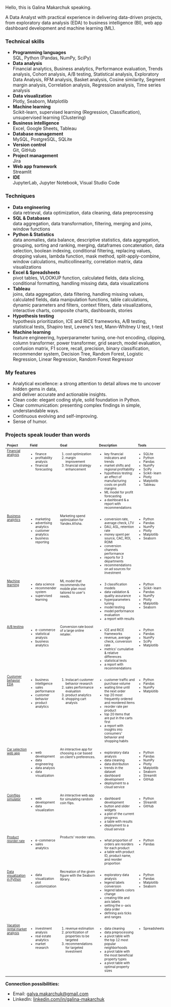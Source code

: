 Hello, this is Galina Makarchuk speaking.

A Data Analyst with practical experience in delivering data-driven projects, from exploratory data analysis (EDA) to business intelligence (BI), web app dashboard development and machine learning (ML).

<h3>Technical skills</h3>

* __Programming languages__ \
  SQL, Python (Pandas, NumPy, SciPy)
* __Data analysis__ \
  Financial analytics, Business analytics, Performance evaluation, Trends analysis, Cohort analysis, A/B testing, Statistical analysis, Exploratory Data Analysis, RFM analysis, Basket analysis, Cosine similarity, Segment margin analysis, Correlation analysis, Regression analysis, Time series analysis
* __Data visualization__ \
  Plotly, Seaborn, Matplotlib
* __Machine learning__ \
  Scikit-learn, supervised learning (Regression, Classification), unsupervised learning (Clustering)
* __Business intelligence__ \
  Excel, Google Sheets, Tableau
* __Database management__ \
  MySQL, PostgreSQL, SQLite
* __Version control__ \
  Git, GitHub
* __Project management__ \
  Jira
* __Web app framework__ \
  Streamlit
* __IDE__ \
  JupyterLab, Jupyter Notebook, Visual Studio Code

<h3>Techniques</h3>

* __Data engineering__ \
  data retrieval, data optimization, data cleaning, data preprocessing
* __SQL & Databases__ \
  data aggregation, data transformation, filtering, merging and joins, window functions
* __Python & Statistics__ \
  data anomalies, data balance, descriptive statistics, data aggregation, grouping, sorting and ranking, merging, dataframes concatenation, data selection, boolean indexing, conditional filtering, replacing values, dropping values, lambda function, mask method, split-apply-combine, window calculations, multicollinearity, correlation matrix, data visualizations
* __Excel & Spreadsheets__ \
  pivot tables, VLOOKUP function, calculated fields, data slicing, conditional formatting, handling missing data, data visualizations
* __Tableau__ \
  joins, data aggregation, data filtering, handling missing values, calculated fields, data manipulation functions, table calculations, dynamic parameters and filters, context filters, data visualizations, interactive charts, composite charts, dashboards, stories
* __Hypothesis testing__ \
  hypothesis prioritization, ICE and RICE frameworks, A/B testing, statistical tests, Shapiro test, Levene's test, Mann-Whitney U test, t-test
* __Machine learning__ \
  feature engineering, hyperparameter tuning, one-hot encoding, clipping, column transformer, power transformer, grid search, model evaluation, confusion matrix, F1 score, recall, precision, binary classification, recommender system, Decision Tree, Random Forest, Logistic Regression, Linear Regression, Random Forest Regressor

<h3>My features</h3>

* Analytical excellence: a strong attention to detail allows me to uncover hidden gems in data, \
  and deliver accurate and actionable insights.
* Clean code: elegant coding style, solid foundation in Python.
* Clear communication: presenting complex findings in simple, understandable ways.
* Continuous evolving and self-improving.
* Sense of humor.

<h3>Projects speak louder than words</h3>

<table style='font-size: x-small'>
  <thead>
  <tr>
    <td><b>Project</b></td>
    <td><b>Field</b></td>
    <td><b>Goal</b></td>
    <td><b>Description</b></td>
    <td><b>Tools</b></td>
  </tr>
  </thead>

  <tbody>
  <tr>
    <td valign='top'><a href="https://github.com/Galina-Makarchuk/financial_analysis_project" >Financial analysis</a></td>
    <td valign='top'><ul><li>finance</li><li>profitability analysis</li><li>financial forecasting</li></td>
    <td valign='top'><ol><li>cost optimization <li>margin improvement <li>financial strategy enhancement</ol></td>
    <td valign='top'>
    <ul><li>key financial indicators and trends</li><li>market shifts and regional profitability</li><li>hypothesis testing: an effect of manufacturing costs on profit margins</li><li>ML model for profit forecasting</li><li>a dashboard & a report with recommendations</li></td>
    <td valign='top'><ul><li>SQLite</li><li>Python</li><li>Pandas</li><li>NumPy</li><li>SciPy</li><li>Scikit-learn</li><li>Plotly</li><li>Matplotlib</li><li>Tableau</li></td>
  </tr>
      
  <tr>
    <td valign='top'><a href="https://github.com/Galina-Makarchuk/business_analytics_project">Business analytics</a></td>
    <td valign='top'><ul><li>marketing</li><li>advertising analytics</li><li>customer analytics</li><li>business reporting</li></td>
    <td valign='top'>Marketing spend optimization for Yandex.Afisha.</td>
    <td valign='top'><ul><li>conversion rate, average check, LTV</li><li>DAU, ASL, retention rate</li><li>money spent per source, CAC, ROI, ROMI</li><li>conversion channels performance</li><li>reports for 3 departments</li><li>recommendations on ad sources for investment</li></td>
    <td valign='top'><ul><li>Python</li><li>Pandas</li><li>NumPy</li><li>Plotly</li><li>Matplotlib</li><li>Seaborn</li></td>
  </tr>
      
  <tr>
    <td valign='top'><a href="https://github.com/Galina-Makarchuk/machine_learning_project">Machine learning</a></td>
    <td valign='top'><ul><li>data science</li><li>recommender system</li><li>supervised learning</li></td>
    <td valign='top'>ML model that recommends the mobile plan most tailored to user's needs.</td>
    <td valign='top'><ul><li>3 classification models</li><li>data validation & quality assurance</li><li>hyperparameters tuning</li><li>model testing</li><li>model performance evaluation</li><li>a report with results</li></td>
    <td valign='top'><ul><li>Python</li><li>Scikit-learn</li><li>Pandas</li><li>NumPy</li><li>Plotly</li><li>Matplotlib</li><li>Seaborn</li></td>
  </tr>
      
  <tr>
    <td valign='top'><a href="https://github.com/Galina-Makarchuk/ab_testing_project">A/B testing</a></td>
    <td valign='top'><ul><li>e-commerce</li><li>statistical analysis</li><li>business analytics</li></td>
    <td valign='top'>Conversion rate boost of a large online retailer.</td>
    <td valign='top'><ul><li>ICE and RICE frameworks</li><li>revenue, average check, conversion rate</li><li>metrics’ cumulative & relative differences</li><li>statistical tests</li><li>a report with recommendations</li></td>
    <td valign='top'><ul><li>Python</li><li>Pandas</li><li>NumPy</li><li>SciPy</li><li>Matplotlib</li></td>
  </tr>
      
  <tr>
    <td valign='top'><a href="https://github.com/Galina-Makarchuk/customer_behavior_project">Customer behavior EDA</a></td>
    <td valign='top'><ul><li>business intelligence</li><li>sales performance</li><li>customer behavior</li><li>product analytics</li></td>
    <td valign='top'><ol><li>Instacart customer behavior research <li>sales performance evaluation <li>product analytics <li>shopping cart analysis</ol></td>
    <td valign='top'><ul><li>customer traffic and purchase volume</li><li>waiting time until the next order</li><li>top 20 most frequently ordered and reordered items</li><li>reorder rate per product</li><li>top 20 items that are put in the carts first</li><li>a report with insights into consumers' behavior and shopping habits</li></td>
    <td valign='top'><ul><li>Python</li><li>Pandas</li><li>NumPy</li><li>Matplotlib</li></td>
  </tr>
      
  <tr>
    <td valign='top'><a href="https://github.com/Galina-Makarchuk/car_selection_web_app">Car selection web app</a></td>
    <td valign='top'><ul><li>web development</li><li>data engineering</li><li>data analysis</li><li>data visualization</li></td>
    <td valign='top'>An interactive app for choosing a car based on client's preferences.</td>
    <td valign='top'><ul><li>exploratory data analysis</li><li>data cleaning</li><li>data distribution</li><li>trends in the dataset</li><li>dashboard development</li><li>deployment to a cloud service</li></td>
    <td valign='top'><ul><li>Python</li><li>Pandas</li><li>NumPy</li><li>Plotly</li><li>Matplotlib</li><li>Seaborn</li><li>Streamlit</li><li>GitHub</li></td>
  </tr>
      
  <tr>
    <td valign='top'><a href="https://github.com/Galina-Makarchuk/random_coinflips_simulator">Coinflips simulator</a></td>
    <td valign='top'><ul><li>web development</li><li>data visualization</li></td>
    <td valign='top'>An interactive web app for simulating random coin flips.</td>
    <td valign='top'><ul><li>dashboard development</li><li>button and slider widgets</li><li>a plot of the current progress</li><li>a table with results</li><li>deployment to a cloud service</li></td>
     <td valign='top'><ul><li>Python</li><li>Streamlit</li><li>GitHub</li></td>
  </tr>
      
  <tr>
    <td valign='top'><a href="https://github.com/Galina-Makarchuk/product_reorder_rate">Product reorder rate</a></td>
    <td valign='top'><ul><li>e-commerce</li><li>sales analytics</li></td>
    <td valign='top'>Products' reorder rates.</td>
    <td valign='top'><ul><li>what proportion of orders are reorders for each product</li><li>a table with product ID, product name, and reorder proportion</li></td>
    <td valign='top'><ul><li>Python</li><li>Pandas</li></td>
  </tr>
      
  <tr>
    <td valign='top'><a href="https://github.com/Galina-Makarchuk/data_visualization_python">Data visualization in Python</a></td>
    <td valign='top'><ul><li>data visualization</li><li>plot customization</li></td>
    <td valign='top'>Recreation of the given figure with the Seaborn library.</td>
    <td valign='top'><ul><li>exploratory data analysis</li><li>legend labels conversion</li><li>legend labels colors change</li><li>creating title and axis labels</li><li>setting the x-axis data order</li><li>defining axis ticks and ranges</li></td>
    <td valign='top'><ul><li>Python</li><li>Pandas</li><li>Matplotlib</li><li>Seaborn</li></td>
  </tr>
      
  <tr>
    <td valign='top'><a href="https://docs.google.com/spreadsheets/d/1T15obKWkox-vhC8lfSlBP1GkH1EEt_OPbmArmYg0WoU/edit?usp=sharing">Vacation rental market analysis</a></td>
    <td valign='top'><ul><li>investment analysis</li><li>real estate analytics</li><li>market research</li></td>
    <td valign='top'><ol><li>revenue estimation <li>prioritization of properties to be targeted <li>recommendations for targeted investment<ol></td>
    <td valign='top'><ul><li>data cleaning</li><li>data preprocessing</li><li>a pivot table with the top 12 most popular neighborhoods</li><li>a pivot table with the most beneficial property types</li><li>a pivot table with optimal property sizes</li></td>
    <td valign='top'><ul><li>Spreadsheets</li></td>
  </tr>
  </tbody>
</table>

__Connection possibilities:__
* Email: galya.makarchuk@gmail.com
* LinkedIn: [linkedin.com/in/galina-makarchuk](https://www.linkedin.com/in/galina-makarchuk/)
